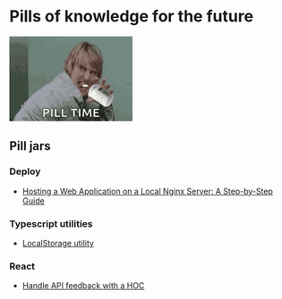 # Pills of knowledge for the future

![pill-time](./assets/pill-time.gif)

## Pill jars

### Deploy

- [Hosting a Web Application on a Local Nginx Server: A Step-by-Step Guide](./deployment/HOSTING_A_WEB_APP.md)

### Typescript utilities

- [LocalStorage utility](./utilities/LOCAL_STORAGE_UTILITY.md)

### React

- [Handle API feedback with a HOC](./react/API_FEEDBACK_HOC.md)
